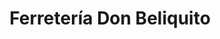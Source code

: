 ---
title: "Ferretería Don Beliquito"
url: /loja-ecuador/ferreteria-don-beliquito/
shop: Eisenwaren
---